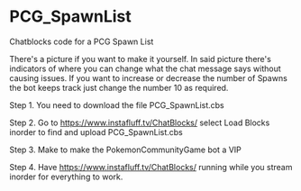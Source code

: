 # PCG_SpawnList
Chatblocks code for a PCG Spawn List

There's a picture if you want to make it yourself. 
In said picture there's indicators of where you can change what the chat message says without causing issues.
If you want to increase or decrease the number of Spawns the bot keeps track just change the number 10 as required.


Step 1. You need to download the file PCG_SpawnList.cbs  

Step 2. Go to https://www.instafluff.tv/ChatBlocks/ select Load Blocks inorder to find and upload  PCG_SpawnList.cbs

Step 3. Make to make the PokemonCommunityGame bot a VIP

Step 4. Have https://www.instafluff.tv/ChatBlocks/ running while you stream inorder for everything to work.
